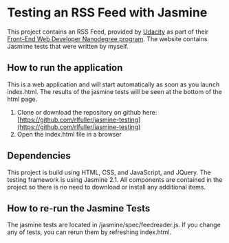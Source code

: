 # Testing an RSS Feed with Jasmine

This project contains an RSS Feed, provided by [Udacity](https://www.udacity.com) as part of their [Front-End Web Developer Nanodegree program](https://www.udacity.com/course/front-end-web-developer-nanodegree--nd001). The website contains Jasmime tests that were written by myself.

## How to run the application
This is a web application and will start automatically as soon as you launch index.html. The results of the jasmine tests will be seen at the bottom of the html page.
1. Clone or download the repository on github here: [https://github.com/rlfuller/jasmine-testing](https://github.com/rlfuller/jasmine-testing)
2. Open the index.html file in a browser

## Dependencies
This project is build using HTML, CSS, and JavaScript, and JQuery. The testing framework is using Jasmine 2.1. All components are contained in the project so there is no need to download or install any additional items. 

## How to re-run the Jasmine Tests
The jasmine tests are located in /jasmine/spec/feedreader.js. If you change any of tests, you can rerun them by refreshing index.html.